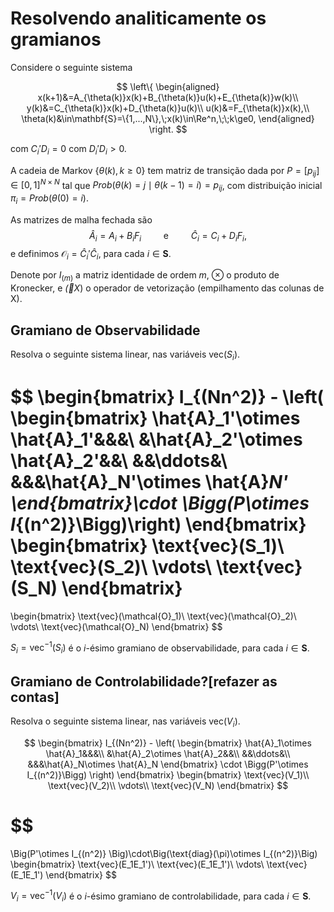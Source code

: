 <script type="text/x-mathjax-config">
MathJax.Hub.Config({tex2jax: {inlineMath: [['$','$']]}});
</script>
<script type="text/javascript"
src="https://cdnjs.cloudflare.com/ajax/libs/mathjax/2.7.7/MathJax.js?config=TeX-AMS-MML_HTMLorMML">
</script>


# Resolvendo analiticamente os gramianos

Considere o seguinte sistema

$$
\left\{
\begin{aligned}
x(k+1)&=A_{\theta(k)}x(k)+B_{\theta(k)}u(k)+E_{\theta(k)}w(k)\\
y(k)&=C_{\theta(k)}x(k)+D_{\theta(k)}u(k)\\
u(k)&=F_{\theta(k)}x(k),\\
\theta(k)&\in\mathbf{S}=\{1,...,N\},\;x(k)\in\Re^n,\;\;k\ge0,
\end{aligned}
\right.
$$

com $C_i'D_i=0$ com $D_i'D_i>0$. 

A cadeia de Markov $\{\theta(k),k\ge0\}$ tem matriz de transição dada por  $P=[p_{ij}]\in[0,1]^{N\times N}$ tal que $Prob(\theta(k)=j\mid\theta(k-1)=i)=p_{ij}$, com distribuição inicial $\pi_i=Prob(\theta(0)=i)$.

As matrizes de malha fechada são
$$\hat{A}_i=A_i+B_iF_i\qquad\mbox{ e }\qquad\hat{C}_i=C_i+D_iF_i,$$
e definimos $\mathcal{O}_i=\hat{C}_i'\hat{C}_i$, para cada $i\in\mathbf{S}$.

Denote por $I_{(m)}$ a matriz identidade de ordem $m$, $\otimes$ o produto de Kronecker, e $\vec(X)$ o operador de vetorização (empilhamento das colunas de X).


## Gramiano de Observabilidade

Resolva o seguinte sistema linear, nas variáveis $\text{vec}(S_i)$.

$$
\begin{bmatrix}
I_{(Nn^2)} - \left(
\begin{bmatrix}
\hat{A}_1'\otimes \hat{A}_1'&&&\\
&\hat{A}_2'\otimes \hat{A}_2'&&\\
&&\ddots&\\
&&&\hat{A}_N'\otimes \hat{A}_N'
\end{bmatrix}\cdot \Bigg(P\otimes I_{(n^2)}\Bigg)\right)
\end{bmatrix}
\begin{bmatrix}
\text{vec}(S_1)\\
\text{vec}(S_2)\\
\vdots\\
\text{vec}(S_N)
\end{bmatrix}
=
\begin{bmatrix}
\text{vec}(\mathcal{O}_1)\\
\text{vec}(\mathcal{O}_2)\\
\vdots\\
\text{vec}(\mathcal{O}_N)
\end{bmatrix}
$$

$S_i=\text{vec}^{-1}(S_i)$ é o $i$-ésimo gramiano de observabilidade, para cada $i\in\mathbf{S}$.


## Gramiano de Controlabilidade?[refazer as contas]

Resolva o seguinte sistema linear, nas variáveis $\text{vec}(V_i)$.

$$
\begin{bmatrix}
I_{(Nn^2)} - 
\left(
\begin{bmatrix}
\hat{A}_1\otimes \hat{A}_1&&&\\
&\hat{A}_2\otimes \hat{A}_2&&\\
&&\ddots&\\
&&&\hat{A}_N\otimes \hat{A}_N
\end{bmatrix}
\cdot \Bigg(P'\otimes I_{(n^2)}\Bigg)
\right)
\end{bmatrix}
\begin{bmatrix}
\text{vec}(V_1)\\
\text{vec}(V_2)\\
\vdots\\
\text{vec}(V_N)
\end{bmatrix}
$$

$$
=
\Big(P'\otimes I_{(n^2)} \Big)\cdot\Big(\text{diag}(\pi)\otimes I_{(n^2)}\Big)
\begin{bmatrix}
\text{vec}(E_1E_1')\\
\text{vec}(E_1E_1')\\
\vdots\\
\text{vec}(E_1E_1')
\end{bmatrix}
$$

$V_i=\text{vec}^{-1}(V_i)$ é o $i$-ésimo gramiano de controlabilidade, para cada $i\in\mathbf{S}$.